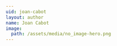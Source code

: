 ```yaml
---
uid: joan-cabot
layout: author
name: Joan Cabot
image:
  path: /assets/media/no_image-hero.png
---
```

